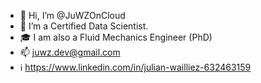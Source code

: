 - 👋 Hi, I’m @JuWZOnCloud
- 🌱 I’m a Certified Data Scientist.
- 🎓 I am also a Fluid Mechanics Engineer (PhD)
- 📫 juwz.dev@gmail.com
- ℹ️ https://www.linkedin.com/in/julian-wailliez-632463159

<!---
JuWZOnCloud/JuWZOnCloud is a ✨ special ✨ repository because its `README.md` (this file) appears on your GitHub profile.
You can click the Preview link to take a look at your changes.
--->
